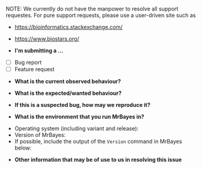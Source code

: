 NOTE: We currently do not have the manpower to resolve all support requestes.
For pure support requests, please use a user-driven site such as
* https://bioinformatics.stackexchange.com/
* https://www.biostars.org/

* **I'm submitting a ...**
 - [ ] Bug report
 - [ ] Feature request

* **What is the current observed behaviour?**

* **What is the expected/wanted behaviour?**

* **If this is a suspected bug, how may we reproduce it?**

* **What is the environment that you run MrBayes in?**
 - Operating system (including variant and release):
 - Version of MrBayes:
 - If possible, include the output of the `Version` command in MrBayes below:

* **Other information that may be of use to us in resolving this issue**
